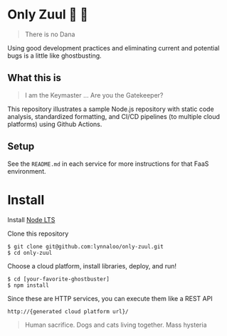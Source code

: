 # Only Zuul 🙅 👻

>There is no Dana

Using good development practices and eliminating current and potential bugs is a little like ghostbusting. 

## What this is

>I am the Keymaster ... Are you the Gatekeeper?

This repository illustrates a sample Node.js repository with static code analysis, standardized formatting, and CI/CD pipelines (to multiple cloud platforms) using Github Actions.

## Setup

See the `README.md` in each service for more instructions for that FaaS environment.

# Install

Install [Node LTS](https://nodejs.org/) 

Clone this repository

```
$ git clone git@github.com:lynnaloo/only-zuul.git
$ cd only-zuul
```

Choose a cloud platform, install libraries, deploy, and run!

```
$ cd [your-favorite-ghostbuster]
$ npm install
```

Since these are HTTP services, you can execute them like a REST API

```
http://{generated cloud platform url}/
```

>Human sacrifice. Dogs and cats living together. Mass hysteria

